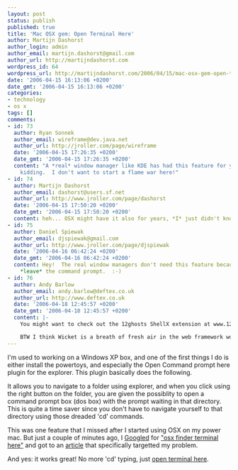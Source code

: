 ```yaml
---
layout: post
status: publish
published: true
title: 'Mac OSX gem: Open Terminal Here'
author: Martijn Dashorst
author_login: admin
author_email: martijn.dashorst@gmail.com
author_url: http://martijndashorst.com
wordpress_id: 64
wordpress_url: http://martijndashorst.com/2006/04/15/mac-osx-gem-open-terminal-here/
date: '2006-04-15 16:13:06 +0200'
date_gmt: '2006-04-15 16:13:06 +0200'
categories:
- technology
- os x
tags: []
comments:
- id: 73
  author: Ryan Sonnek
  author_email: wireframe@dev.java.net
  author_url: http://jroller.com/page/wireframe
  date: '2006-04-15 17:26:35 +0200'
  date_gmt: '2006-04-15 17:26:35 +0200'
  content: "A *real* window manager like KDE has had this feature for years.  =)  \n\nJust
    kidding.  I don't want to start a flame war here!"
- id: 74
  author: Martijn Dashorst
  author_email: dashorst@users.sf.net
  author_url: http://www.jroller.com/page/dashorst
  date: '2006-04-15 17:50:20 +0200'
  date_gmt: '2006-04-15 17:50:20 +0200'
  content: heh... OSX might have it also for years, *I* just didn't know it ;)
- id: 75
  author: Daniel Spiewak
  author_email: djspiewak@gmail.com
  author_url: http://www.jroller.com/page/djspiewak
  date: '2006-04-16 06:42:24 +0200'
  date_gmt: '2006-04-16 06:42:24 +0200'
  content: Hey!  The real window managers don't need this feature because you never
    *leave* the command prompt.  :-)
- id: 76
  author: Andy Barlow
  author_email: andy.barlow@deftex.co.uk
  author_url: http://www.deftex.co.uk
  date: '2006-04-18 12:45:57 +0200'
  date_gmt: '2006-04-18 12:45:57 +0200'
  content: |-
    You might want to check out the 12ghosts ShellX extension at www.12ghosts.com/ghosts/shellx.htm

    BTW I think Wicket is a breath of fresh air in the web framework world...
---
```

<p>
I'm used to working on a Windows XP box, and one of the first things I do is either install the powertoys, and especially the Open Command prompt here plugin for the explorer. This plugin basically does the following.</p>
<p>
It allows you to navigate to a folder using explorer, and when you click using the right button on the folder, you are given the possiblity to open a command prompt box (dos box) with the prompt waiting in that directory. This is quite a time saver since you don't have to navigate yourself to that directory using those dreaded 'cd' commands.</p>
<p>
This was one feature that I missed after I started using OSX on my power mac. But just a couple of minutes ago, I <a href="http://www.google.com">Googled</a> for <a href="http://www.google.com/search?client=safari&rls=en&q=osx+finder+terminal+here&ie=UTF-8&oe=UTF-8">"osx finder terminal here"</a> and got to an <a href="http://www.macworld.com/weblogs/macgems/2005/11/openterminalhere/index.php">article</a> that specifically targetted my problem.</p>
<p>
And yes: it works great! No more 'cd' typing, just <a href="http://www.pyehouse.com/lynn/termopen.php">open terminal here</a>.</p>
